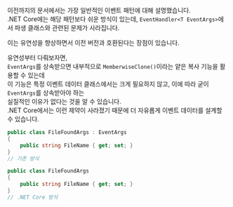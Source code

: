 이전까지의 문서에서는 가장 일반적인 이벤트 패턴에 대해 설명했습니다.       
.NET Core에는 해당 패턴보다 쉬운 방식이 있는데, `EventHandler<T EventArgs>`에서 파생 클래스와 관련된 문제가 사라집니다.       

이는 유연성을 향상하면서 이전 버전과 호환된다는 장점이 있습니다.      

유연성부터 다뤄보자면,      
`EventArgs`를 상속받으면 내부적으로 `MemberwiseClone()`이라는 얕은 복사 기능을 활용할 수 있는데         
이 기능은 특정 이벤트 데이터 클래스에서는 크게 필요하지 않고, 이에 따라 굳이 `EventArgs`를 상속받아야 하는          
실질적인 이유가 없다는 것을 알 수 있습니다.       
.NET Core에서는 이런 제약이 사라졌기 때문에 더 자유롭게 이벤트 데이터를 설계할 수 있습니다.      

```cs
public class FileFoundArgs : EventArgs
{
    public string FileName { get; set; }
}
// 기존 방식

public class FileFoundArgs
{
    public string FileName { get; set; }
}
// .NET Core 방식
```

